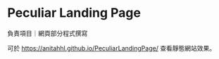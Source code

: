 # Peculiar Landing Page

負責項目｜網頁部分程式撰寫

可於 https://anitahhl.github.io/PeculiarLandingPage/ 查看靜態網站效果。
